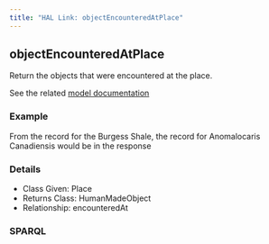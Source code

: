```yaml
---
title: "HAL Link: objectEncounteredAtPlace"
---
```


## objectEncounteredAtPlace

Return the objects that were encountered at the place.

See the related [model documentation](/model/object/production/#discovery-versus-production)

### Example

From the record for the Burgess Shale, the record for Anomalocaris Canadiensis would be in the response


### Details

* Class Given: Place
* Returns Class: HumanMadeObject
* Relationship: encounteredAt


### SPARQL
```

```

